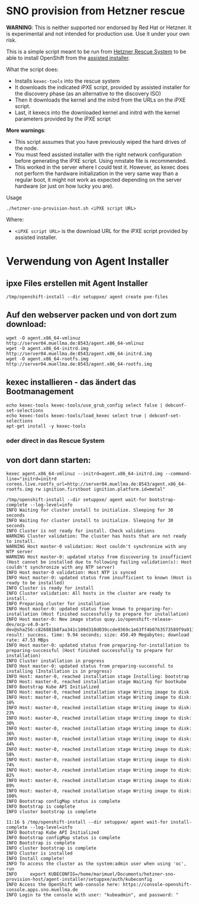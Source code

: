 # SNO provision from Hetzner rescue

**WARNING**: This is neither supported nor endorsed by Red Hat or Hetzner. It is experimental and not intended for production use. Use it under your own risk.

This is a simple script meant to be run from [Hetzner Rescue System](https://docs.hetzner.com/robot/dedicated-server/troubleshooting/hetzner-rescue-system/) to be able to install OpenShift from the [assisted installer](https://docs.openshift.com/container-platform/4.13/installing/installing_on_prem_assisted/installing-on-prem-assisted.html).

What the script does:
- Installs `kexec-tools` into the rescue system
- It downloads the indicated iPXE script, provided by assisted installer for the discovery phase (as an alternative to the discovery ISO)
- Then it downloads the kernel and the initrd from the URLs on the iPXE script.
- Last, it kexecs into the downloaded kernel and initrd with the kernel parameters provided by the iPXE script

**More warnings**:
- This script assumes that you have previously wiped the hard drives of the node.
- You must feed assisted installer with the right network configuration before generating the iPXE script. Using nmstate file is recommended.
- This worked in the server where I could test it. However, as kexec does not perform the hardware initialization in the very same way than a regular boot, it might not work as expected depending on the server hardware (or just on how lucky you are).

Usage
```
./hetzner-sno-provision-host.sh <iPXE script URL>
```
Where:
- `<iPXE script URL>` is the download URL for the iPXE script provided by assisted installer.

# Verwendung von Agent Installer
## ipxe Files erstellen mit Agent Installer
```
/tmp/openshift-install --dir setuppxe/ agent create pxe-files
```
## Auf den webserver packen und von dort zum download:
```
wget -O agent.x86_64-vmlinuz http://server04.muellma.de:8543/agent.x86_64-vmlinuz
wget -O agent.x86_64-initrd.img http://server04.muellma.de:8543/agent.x86_64-initrd.img
wget -O agent.x86_64-rootfs.img http://server04.muellma.de:8543/agent.x86_64-rootfs.img

```
## kexec installieren - das ändert das Bootmanagement
```
echo kexec-tools kexec-tools/use_grub_config select false | debconf-set-selections
echo kexec-tools kexec-tools/load_kexec select true | debconf-set-selections
apt-get install -y kexec-tools
```

### oder direct in das Rescue System
## von dort dann starten:
```
kexec agent.x86_64-vmlinuz --initrd=agent.x86_64-initrd.img --command-line="initrd=initrd coreos.live.rootfs_url=http://server04.muellma.de:8543/agent.x86_64-rootfs.img rw ignition.firstboot ignition.platform.id=metal" 
```
```
/tmp/openshift-install --dir setuppxe/ agent wait-for bootstrap-complete --log-level=info
INFO Waiting for cluster install to initialize. Sleeping for 30 seconds 
INFO Waiting for cluster install to initialize. Sleeping for 30 seconds 
INFO Cluster is not ready for install. Check validations 
WARNING Cluster validation: The cluster has hosts that are not ready to install. 
WARNING Host master-0 validation: Host couldn't synchronize with any NTP server 
WARNING Host master-0: updated status from discovering to insufficient (Host cannot be installed due to following failing validation(s): Host couldn't synchronize with any NTP server) 
INFO Host master-0 validation: Host NTP is synced 
INFO Host master-0: updated status from insufficient to known (Host is ready to be installed) 
INFO Cluster is ready for install                 
INFO Cluster validation: All hosts in the cluster are ready to install. 
INFO Preparing cluster for installation           
INFO Host master-0: updated status from known to preparing-for-installation (Host finished successfully to prepare for installation) 
INFO Host master-0: New image status quay.io/openshift-release-dev/ocp-v4.0-art-dev@sha256:c826881b8faa341c109d310d039ccde9369c1e63ff4b0763573589f9a9116268. result: success. time: 9.94 seconds; size: 450.49 Megabytes; download rate: 47.53 MBps 
INFO Host master-0: updated status from preparing-for-installation to preparing-successful (Host finished successfully to prepare for installation) 
INFO Cluster installation in progress             
INFO Host master-0: updated status from preparing-successful to installing (Installation is in progress) 
INFO Host: master-0, reached installation stage Installing: bootstrap 
INFO Host: master-0, reached installation stage Waiting for bootkube 
INFO Bootstrap Kube API Initialized               
INFO Host: master-0, reached installation stage Writing image to disk 
INFO Host: master-0, reached installation stage Writing image to disk: 10% 
INFO Host: master-0, reached installation stage Writing image to disk: 23% 
INFO Host: master-0, reached installation stage Writing image to disk: 30% 
INFO Host: master-0, reached installation stage Writing image to disk: 36% 
INFO Host: master-0, reached installation stage Writing image to disk: 44% 
INFO Host: master-0, reached installation stage Writing image to disk: 58% 
INFO Host: master-0, reached installation stage Writing image to disk: 74% 
INFO Host: master-0, reached installation stage Writing image to disk: 82% 
INFO Host: master-0, reached installation stage Writing image to disk: 89% 
INFO Host: master-0, reached installation stage Writing image to disk: 100% 
INFO Bootstrap configMap status is complete       
INFO Bootstrap is complete                        
INFO cluster bootstrap is complete 

11:16 $ /tmp/openshift-install --dir setuppxe/ agent wait-for install-complete --log-level=info
INFO Bootstrap Kube API Initialized               
INFO Bootstrap configMap status is complete       
INFO Bootstrap is complete                        
INFO cluster bootstrap is complete                
INFO Cluster is installed                         
INFO Install complete!                            
INFO To access the cluster as the system:admin user when using 'oc', run 
INFO     export KUBECONFIG=/home/marimuel/Documents/hetzner-sno-provision-host/agent-installer/setuppxe/auth/kubeconfig 
INFO Access the OpenShift web-console here: https://console-openshift-console.apps.sno.muellma.de 
INFO Login to the console with user: "kubeadmin", and password: "
```